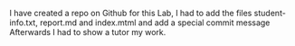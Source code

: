 I have  created a repo on Github for this Lab, I had to add the files student-info.txt, report.md and index.mtml and add a special commit message
Afterwards I had to show a tutor my work.
